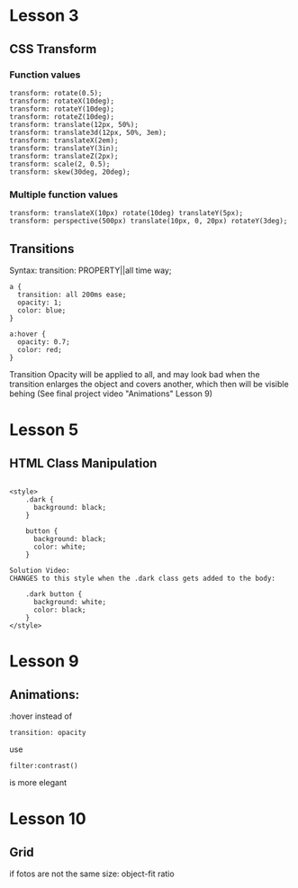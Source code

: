 # Lesson 3

## CSS Transform

### Function values

```
transform: rotate(0.5);
transform: rotateX(10deg);
transform: rotateY(10deg);
transform: rotateZ(10deg);
transform: translate(12px, 50%);
transform: translate3d(12px, 50%, 3em);
transform: translateX(2em);
transform: translateY(3in);
transform: translateZ(2px);
transform: scale(2, 0.5);
transform: skew(30deg, 20deg);
```

### Multiple function values

```
transform: translateX(10px) rotate(10deg) translateY(5px);
transform: perspective(500px) translate(10px, 0, 20px) rotateY(3deg);
```

## Transitions

Syntax:
transition: PROPERTY||all time way;

```
a {
  transition: all 200ms ease;
  opacity: 1;
  color: blue;
}

a:hover {
  opacity: 0.7;
  color: red;
}
```

Transition Opacity will be applied to all, and may look bad when the transition enlarges the object and covers another, which then will be visible behing (See final project video "Animations" Lesson 9)

# Lesson 5

## HTML Class Manipulation

```

<style>
    .dark {
      background: black;
    }

    button {
      background: black;
      color: white;
    }
```

    Solution Video:
    CHANGES to this style when the .dark class gets added to the body:

```
    .dark button {
      background: white;
      color: black;
    }
</style>
```

# Lesson 9

## Animations:

:hover instead of

```
transition: opacity
```

use

```
filter:contrast()
```

is more elegant

# Lesson 10

## Grid

if fotos are not the same size:
object-fit
ratio
